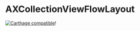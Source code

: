 # AXCollectionViewFlowLayout

[![Carthage compatible](https://img.shields.io/badge/Carthage-compatible-4BC51D.svg?style=flat)](https://github.com/Carthage/Carthage)!
